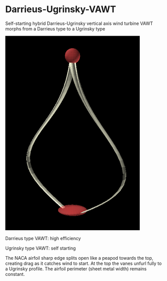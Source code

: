 # Darrieus-Ugrinsky-VAWT
Self-starting hybrid Darrieus-Ugrinsky vertical axis wind turbine
VAWT morphs from a Darrieus type to a Ugrinsky type

![Darrieus-Ugrinsky](./darrieus_ugrinsky.png)

Darrieus type VAWT: high efficiency

Ugrinsky type VAWT: self starting

The NACA airfoil sharp edge splits open like a peapod
towards the top, creating drag as it catches wind to start.
At the top the vanes unfurl fully to a Ugrinsky profile.
The airfoil perimeter (sheet metal width) remains constant.
